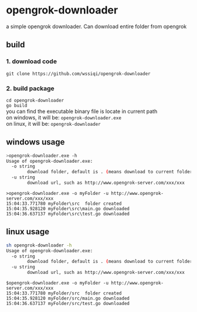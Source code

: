 # opengrok-downloader
a simple opengrok downloader.  Can download entire folder from opengrok
## build  
### 1. download code
`git clone https://github.com/wssiqi/opengrok-downloader`
### 2. build package
`cd opengrok-downloader`  
`go build`  
you can find the executable binary file is locate in current path  
on windows, it will be:
`opengrok-downloader.exe`  
on linux, it will be:
`opengrok-downloader`

## windows usage
```bash
>opengrok-downloader.exe -h
Usage of opengrok-downloader.exe:
  -o string
        download folder, default is . (means download to current folder)
  -u string
        download url, such as http://www.opengrok-server.com/xxx/xxx
```
```
>opengrok-downloader.exe -o myFolder -u http://www.opengrok-server.com/xxx/xxx
15:04:33.771780 myFolder\src  folder created
15:04:35.928120 myFolder\src\main.go downloaded
15:04:36.637137 myFolder\src\test.go downloaded
```


## linux usage
```bash
sh opengrok-downloader -h
Usage of opengrok-downloader.exe:
  -o string
        download folder, default is . (means download to current folder)
  -u string
        download url, such as http://www.opengrok-server.com/xxx/xxx
```
```
$opengrok-downloader.exe -o myFolder -u http://www.opengrok-server.com/xxx/xxx
15:04:33.771780 myFolder/src  folder created
15:04:35.928120 myFolder/src/main.go downloaded
15:04:36.637137 myFolder/src/test.go downloaded
```